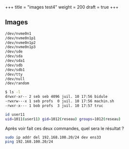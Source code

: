 +++
title = "images test4"
weight = 200
draft = true
+++

## Images

```bash
/dev/nvme0n1
/dev/nvme0n1p1
/dev/nvme0n1p2
/dev/nvme0n1p3
/dev/sde
/dev/sda
/dev/sda1
/dev/sdb
/dev/sdb1
/dev/tty
/dev/null
/dev/random
```


```bash
$ ls -l
drwxr-xr-- 2 seb seb 4096 juil. 10 17:56 bidule
-rwxrw---x 1 seb profs  0 juil. 10 17:56 machin.sh
-rwxr-x--- 1 bob profs  3 juil. 10 17:57 truc
```

```bash
id user11
uid=1011(user11) gid=1012(reseau) groups=1012(reseau)
```

Après voir fait ces deux commandes, quel sera le résultat ?
```bash
sudo ip addr del 192.168.100.20/24 dev ens33
ping 192.168.100.20/24
```

